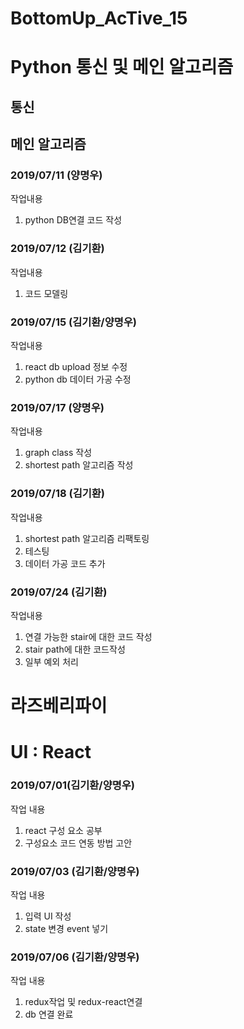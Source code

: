 # BottomUp_AcTive_15

Python 통신 및 메인 알고리즘
===

통신
---

메인 알고리즘
----

### 2019/07/11 (양명우)

작업내용

1. python DB연결 코드 작성

### 2019/07/12 (김기환)

작업내용

1. 코드 모델링

### 2019/07/15 (김기환/양명우)

작업내용

1. react db upload 정보 수정
2. python db 데이터 가공 수정

### 2019/07/17 (양명우)

작업내용

1. graph class 작성
2. shortest path 알고리즘 작성

### 2019/07/18 (김기환)

작업내용

1. shortest path 알고리즘 리팩토링
2. 테스팅
3. 데이터 가공 코드 추가

### 2019/07/24 (김기환)

작업내용

1. 연결 가능한 stair에 대한 코드 작성
2. stair path에 대한 코드작성
3. 일부 예외 처리

라즈베리파이
===

UI : React
===
### 2019/07/01(김기환/양명우)

작업 내용

1. react 구성 요소 공부
2. 구성요소 코드 연동 방법 고안

### 2019/07/03 (김기환/양명우)

작업 내용

1. 입력 UI 작성
2. state 변경 event 넣기

### 2019/07/06 (김기환/양명우)

작업 내용

1. redux작업 및 redux-react연결
2. db 연결 완료
